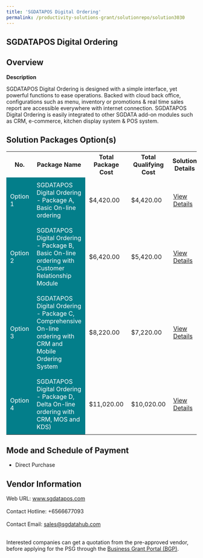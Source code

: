 ```yaml
---
title: 'SGDATAPOS Digital Ordering'
permalink: /productivity-solutions-grant/solutionrepo/solution3030
---
```


## SGDATAPOS Digital Ordering

## Overview

**Description**

SGDATAPOS Digital Ordering is designed with a simple interface, yet powerful functions to ease operations.
Backed with cloud back office, configurations such as menu, inventory or promotions & real time sales report are accessible everywhere with internet connection.
SGDATAPOS Digital Ordering is easily integrated to other SGDATA add-on modules such as CRM, e-commerce, kitchen display system & POS system.

## Solution Packages Option(s)

<table>
<tr>
<th><b>No.</b></th>
<th><b>Package Name</b></th>
<th><b>Total Package Cost</b></th>
<th><b>Total Qualifying Cost</b></th>
<th><b>Solution Details</b></th>
</tr>
<tr>
<td style='padding: 10px; background-color: #037E8A; color: #FFFFFF;'>Option 1</td>
<td style='padding: 10px; background-color: #037E8A; color: #FFFFFF;'>SGDATAPOS Digital Ordering - Package A, Basic On-line ordering</td>
<td style='padding: 10px;'>$4,420.00</td>
<td style='padding: 10px;'>$4,420.00</td>
<td style='padding: 10px;'><a href='https://www.gobusiness.gov.sg/images/psg/Singapore_DataHub_Desensitised_Annex_3_Part_1.pdf' target='_blank'>View Details</a></td>
</tr>
<tr>
<td style='padding: 10px; background-color: #037E8A; color: #FFFFFF;'>Option 2</td>
<td style='padding: 10px; background-color: #037E8A; color: #FFFFFF;'>SGDATAPOS Digital Ordering - Package B, Basic On-line ordering with Customer Relationship Module</td>
<td style='padding: 10px;'>$6,420.00</td>
<td style='padding: 10px;'>$5,420.00</td>
<td style='padding: 10px;'><a href='https://www.gobusiness.gov.sg/images/psg/Singapore_DataHub_Desensitised_Annex_3_Part_2.pdf' target='_blank'>View Details</a></td>
</tr>
<tr>
<td style='padding: 10px; background-color: #037E8A; color: #FFFFFF;'>Option 3</td>
<td style='padding: 10px; background-color: #037E8A; color: #FFFFFF;'>SGDATAPOS Digital Ordering - Package C, Comprehensive On-line ordering with CRM and Mobile Ordering System</td>
<td style='padding: 10px;'>$8,220.00</td>
<td style='padding: 10px;'>$7,220.00</td>
<td style='padding: 10px;'><a href='https://www.gobusiness.gov.sg/images/psg/Singapore_DataHub_Desensitised_Annex_3_Part_3.pdf' target='_blank'>View Details</a></td>
</tr>
<tr>
<td style='padding: 10px; background-color: #037E8A; color: #FFFFFF;'>Option 4</td>
<td style='padding: 10px; background-color: #037E8A; color: #FFFFFF;'>SGDATAPOS Digital Ordering - Package D, Delta On-line ordering with CRM, MOS and KDS)</td>
<td style='padding: 10px;'>$11,020.00</td>
<td style='padding: 10px;'>$10,020.00</td>
<td style='padding: 10px;'><a href='https://www.gobusiness.gov.sg/images/psg/Desensitised_Singapore_Annex_3_CR_wef_30_Jun_2022_Part_4.pdf' target='_blank'>View Details</a></td>
</tr>
</table>

## Mode and Schedule of Payment

 - Direct Purchase

## Vendor Information

 Web URL: www.sgdatapos.com <br><br>Contact Hotline: +6566677093 <br><br>Contact Email: sales@sgdatahub.com <br><br>

Interested companies can get a quotation from the pre-approved vendor, before applying for the PSG through the <a href='https://www.businessgrants.gov.sg/' target='_blank' rel='noopener'>Business Grant Portal (BGP)</a>.

<script src="/jquery/resize-tables.js"></script>
